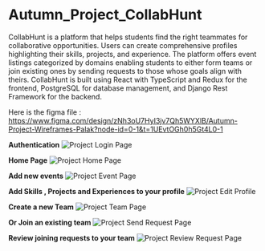 # Autumn_Project_CollabHunt
CollabHunt is a platform that helps students find the right teammates for collaborative opportunities. Users can create comprehensive profiles highlighting their skills, projects, and experience. The platform offers event listings categorized by domains enabling students to either form teams or join existing ones by sending requests to those whose goals align with theirs. CollabHunt is built using React with TypeScript and Redux for the frontend, PostgreSQL for database management, and Django Rest Framework for the backend.

Here is the figma file : https://www.figma.com/design/zNh3oU7HyI3jv7Qh5WYXlB/Autumn-Project-Wireframes-Palak?node-id=0-1&t=1UEvtOGh0h5Gt4L0-1

**Authentication**
![Project Login Page](https://github.com/user-attachments/assets/8d83185c-f8dd-4d3a-aaac-c08d0f858e4a)

**Home Page**
![Project Home Page](https://github.com/user-attachments/assets/0a3444b3-958d-4cd4-ad9e-880749c64143)

**Add new events**
![Project Event Page](https://github.com/user-attachments/assets/8970adeb-424e-4353-9348-b7ab0d8afcbb)

**Add Skills , Projects and Experiences to your profile**
![Project Edit Profile](https://github.com/user-attachments/assets/8ee4bfcc-2557-418f-a2b2-2a9ac9a96311)

**Create a new Team**
![Project Team Page](https://github.com/user-attachments/assets/3b5a38d6-84db-44b8-b287-dad1d88fffcb)

**Or Join an existing team**
![Project Send Request Page](https://github.com/user-attachments/assets/4564ae5f-f739-4573-b764-104ad7c90cc8)

**Review joining requests to your team**
![Project Review Request Page](https://github.com/user-attachments/assets/5a586024-1e2a-4ffd-bb91-9edc250ec22f)






